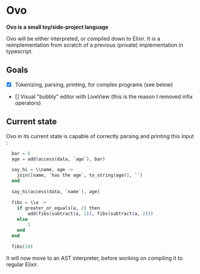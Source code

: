 # Ovo

**Ovo is a small toy/side-project language**

Ovo will be either interpreted, or compiled down to Elixir. It is a reimplementation from scratch of a previous (private) implementation in typescript.

## Goals

- [x] Tokenizing, parsing, printing, for complex programs (see below)
- [] Visual "bubbly" editor with LiveView (this is the reason I removed infix operators)

## Current state

Ovo in its current state is capable of correctly parsing and printing this input :

```elixir
  bar = 6
  age = add(access(data, `age`), bar)

  say_hi = \\name, age ->
    join([name, `has the age`, to_string(age)], ``)
  end

  say_hi(access(data, `name`), age)

  fibs = \\a ->
    if greater_or_equals(a, 2) then
        add(fibs(subtract(a, 1)), fibs(subtract(a, 2)))
    else
        1
    end
  end

  fibs(10)
```

It will now move to an AST interpreter, before working on compiling it to regular Elixir.
